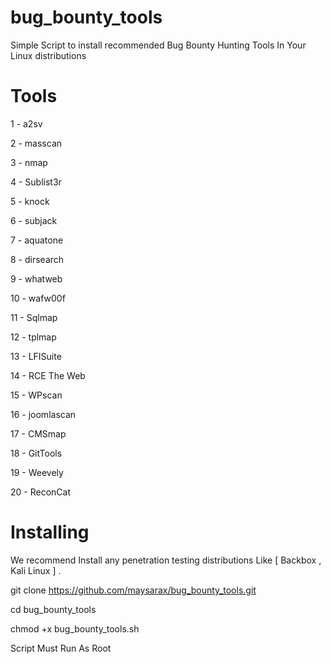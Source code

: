 # bug_bounty_tools  

Simple Script to install recommended Bug Bounty Hunting Tools In Your Linux distributions

# Tools 

1 - a2sv

2 - masscan

3 - nmap 

4 - Sublist3r

5 - knock

6 - subjack

7 - aquatone

8 - dirsearch

9 - whatweb

10 - wafw00f

11 - Sqlmap 

12 - tplmap 

13 - LFISuite

14 - RCE The Web 

15 - WPscan 

16 - joomlascan

17 - CMSmap 

18 - GitTools

19 - Weevely 

20 - ReconCat 

# Installing

We recommend Install any penetration testing distributions Like [ Backbox , Kali Linux ] .

git clone https://github.com/maysarax/bug_bounty_tools.git

cd bug_bounty_tools

chmod +x bug_bounty_tools.sh


Script Must Run As Root 

